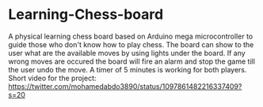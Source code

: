 # Learning-Chess-board
A physical learning chess board based on Arduino mega microcontroller to guide those who don't know how to play chess.
The board can show to the user what are the available moves by using lights under the board.
If any wrong moves are occured the board will fire an alarm and stop the game till the user undo the move.
A timer of 5 minutes is working for both players.
Short video for the project: https://twitter.com/mohamedabdo3890/status/1097861482216337409?s=20

